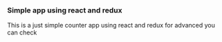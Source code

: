 ### Simple app using react and redux
This is a just simple counter app using react and redux for advanced you can check 